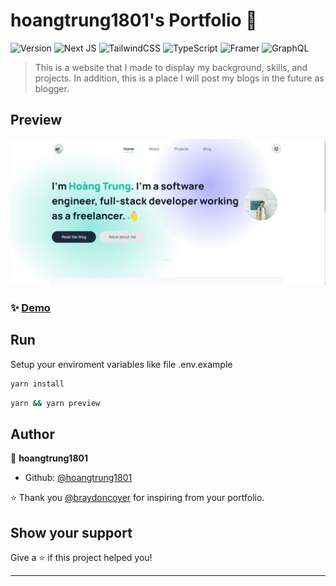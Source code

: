 # hoangtrung1801's Portfolio 👋
![Version](https://img.shields.io/badge/version-2.0-blue.svg?cacheSeconds=2592000&style=for-the-badge)
![Next JS](https://img.shields.io/badge/Next-black?style=for-the-badge&logo=next.js&logoColor=white)
![TailwindCSS](https://img.shields.io/badge/tailwindcss-%2338B2AC.svg?style=for-the-badge&logo=tailwind-css&logoColor=white)
![TypeScript](https://img.shields.io/badge/typescript-%23007ACC.svg?style=for-the-badge&logo=typescript&logoColor=white)
![Framer](https://img.shields.io/badge/Framer-black?style=for-the-badge&logo=framer&logoColor=blue)
![GraphQL](https://img.shields.io/badge/-GraphQL-E10098?style=for-the-badge&logo=graphql&logoColor=white)

> This is a website that I made to display my background, skills, and projects. In addition, this is a place I will post my blogs in the future as blogger.

## Preview

![image](./public/images/thumbnail.png)

### ✨ [Demo](https://hoangtrung1801.tech)

## Run
Setup your enviroment variables like file .env.example

```sh
yarn install
```
```sh
yarn && yarn preview
```

## Author

👤 **hoangtrung1801**

* Github: [@hoangtrung1801](https://github.com/hoangtrung1801)

⭐️ Thank you [@braydoncoyer](https://github.com/braydoncoyer) for inspiring from your portfolio.

## Show your support

Give a ⭐️ if this project helped you!


***
